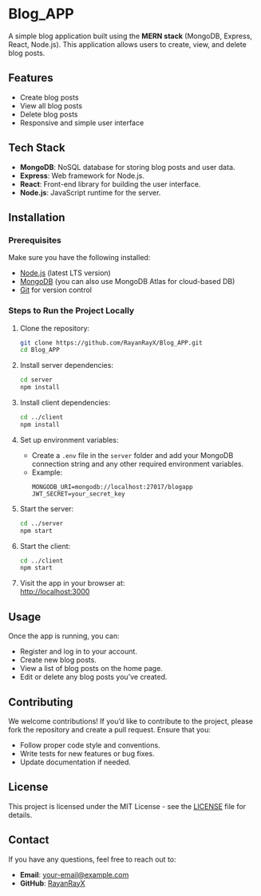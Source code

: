 # Blog_APP

A simple blog application built using the **MERN stack** (MongoDB, Express, React, Node.js). This application allows users to create, view, and delete blog posts.

## Features
- Create blog posts
- View all blog posts
- Delete blog posts
- Responsive and simple user interface

## Tech Stack
- **MongoDB**: NoSQL database for storing blog posts and user data.
- **Express**: Web framework for Node.js.
- **React**: Front-end library for building the user interface.
- **Node.js**: JavaScript runtime for the server.

## Installation

### Prerequisites
Make sure you have the following installed:
- [Node.js](https://nodejs.org/) (latest LTS version)
- [MongoDB](https://www.mongodb.com/) (you can also use MongoDB Atlas for cloud-based DB)
- [Git](https://git-scm.com/) for version control

### Steps to Run the Project Locally

1. Clone the repository:
    ```bash
    git clone https://github.com/RayanRayX/Blog_APP.git
    cd Blog_APP
    ```

2. Install server dependencies:
    ```bash
    cd server
    npm install
    ```

3. Install client dependencies:
    ```bash
    cd ../client
    npm install
    ```

4. Set up environment variables:
    - Create a `.env` file in the `server` folder and add your MongoDB connection string and any other required environment variables.
    - Example:
        ```
        MONGODB_URI=mongodb://localhost:27017/blogapp
        JWT_SECRET=your_secret_key
        ```

5. Start the server:
    ```bash
    cd ../server
    npm start
    ```

6. Start the client:
    ```bash
    cd ../client
    npm start
    ```

7. Visit the app in your browser at:  
    [http://localhost:3000](http://localhost:3000)

## Usage
Once the app is running, you can:
- Register and log in to your account.
- Create new blog posts.
- View a list of blog posts on the home page.
- Edit or delete any blog posts you’ve created.

## Contributing

We welcome contributions! If you’d like to contribute to the project, please fork the repository and create a pull request. Ensure that you:
- Follow proper code style and conventions.
- Write tests for new features or bug fixes.
- Update documentation if needed.

## License

This project is licensed under the MIT License - see the [LICENSE](LICENSE) file for details.

## Contact

If you have any questions, feel free to reach out to:
- **Email**: [your-email@example.com](mailto:your-email@example.com)
- **GitHub**: [RayanRayX](https://github.com/RayanRayX)

